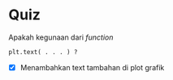 # Quiz

Apakah kegunaan dari *function*
```python
plt.text( . . . ) ?
```
  - [X] Menambahkan text tambahan di plot grafik